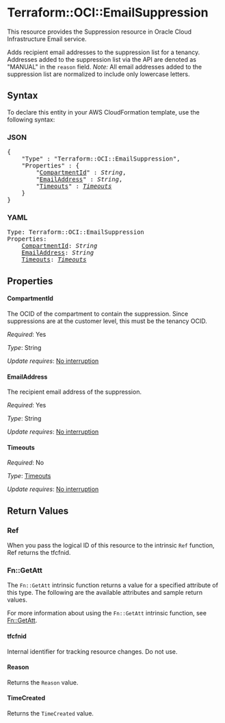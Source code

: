 # Terraform::OCI::EmailSuppression

This resource provides the Suppression resource in Oracle Cloud Infrastructure Email service.

Adds recipient email addresses to the suppression list for a tenancy.
Addresses added to the suppression list via the API are denoted as
"MANUAL" in the `reason` field. *Note:* All email addresses added to the
suppression list are normalized to include only lowercase letters.

## Syntax

To declare this entity in your AWS CloudFormation template, use the following syntax:

### JSON

<pre>
{
    "Type" : "Terraform::OCI::EmailSuppression",
    "Properties" : {
        "<a href="#compartmentid" title="CompartmentId">CompartmentId</a>" : <i>String</i>,
        "<a href="#emailaddress" title="EmailAddress">EmailAddress</a>" : <i>String</i>,
        "<a href="#timeouts" title="Timeouts">Timeouts</a>" : <i><a href="timeouts.md">Timeouts</a></i>
    }
}
</pre>

### YAML

<pre>
Type: Terraform::OCI::EmailSuppression
Properties:
    <a href="#compartmentid" title="CompartmentId">CompartmentId</a>: <i>String</i>
    <a href="#emailaddress" title="EmailAddress">EmailAddress</a>: <i>String</i>
    <a href="#timeouts" title="Timeouts">Timeouts</a>: <i><a href="timeouts.md">Timeouts</a></i>
</pre>

## Properties

#### CompartmentId

The OCID of the compartment to contain the suppression. Since suppressions are at the customer level, this must be the tenancy OCID.

_Required_: Yes

_Type_: String

_Update requires_: [No interruption](https://docs.aws.amazon.com/AWSCloudFormation/latest/UserGuide/using-cfn-updating-stacks-update-behaviors.html#update-no-interrupt)

#### EmailAddress

The recipient email address of the suppression.

_Required_: Yes

_Type_: String

_Update requires_: [No interruption](https://docs.aws.amazon.com/AWSCloudFormation/latest/UserGuide/using-cfn-updating-stacks-update-behaviors.html#update-no-interrupt)

#### Timeouts

_Required_: No

_Type_: <a href="timeouts.md">Timeouts</a>

_Update requires_: [No interruption](https://docs.aws.amazon.com/AWSCloudFormation/latest/UserGuide/using-cfn-updating-stacks-update-behaviors.html#update-no-interrupt)

## Return Values

### Ref

When you pass the logical ID of this resource to the intrinsic `Ref` function, Ref returns the tfcfnid.

### Fn::GetAtt

The `Fn::GetAtt` intrinsic function returns a value for a specified attribute of this type. The following are the available attributes and sample return values.

For more information about using the `Fn::GetAtt` intrinsic function, see [Fn::GetAtt](https://docs.aws.amazon.com/AWSCloudFormation/latest/UserGuide/intrinsic-function-reference-getatt.html).

#### tfcfnid

Internal identifier for tracking resource changes. Do not use.

#### Reason

Returns the <code>Reason</code> value.

#### TimeCreated

Returns the <code>TimeCreated</code> value.

